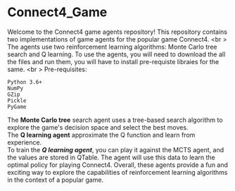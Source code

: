 # Connect4_Game

Welcome to the Connect4 game agents repository!
This repository contains two implementations of game agents for the popular game Connect4. <br \>
The agents use two reinforcement learning algorithms: Monte Carlo tree search and Q learning.
To use the agents, you will need to download the all the files and run them, you will have to install pre-requiste libraies for the same. <br \>
Pre-requisites:

````
Python 3.6+
NumPy
GZip 
Pickle
PyGame
````
The **Monte Carlo tree** search agent uses a tree-based search algorithm to explore the game's decision space and select the best moves. <br />
The **Q learning agent** approximate the Q function and learn from experience. <br />
To train the ***Q learning agent***, you can play it against the MCTS agent, and the values are stored in QTable. The agent will use this data to learn the optimal policy for playing Connect4.
Overall, these agents provide a fun and exciting way to explore the capabilities of reinforcement learning algorithms in the context of a popular game.

